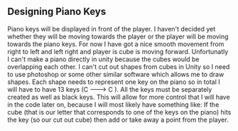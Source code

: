 ## Designing Piano Keys 

Piano keys will be displayed in front of the player. I haven't decided yet whether they will be moving towards the player or the player will be moving towards the piano keys. For now I have got a nice smooth movement from right to left and left right and player is cube is moving forward. Unfortunatly I can't make a piano directly in unity because the cubes would be overlapping each other. I can't cut out shapes from cubes in Unity so I need to use photoshop or some other similar software which allows me to draw shapes. Each shape needs to represent one key on the piano so in total I will have to have 13 keys (C ---> C ). All the keys must be separately created as well as black keys. This will allow for more control that I will have in the code later on, because I will most likely have something like: If the cube (that is our letter that corresponds to one of the keys on the piano) hits the key (so our cut out cube) then add or take away a  point from the player. 